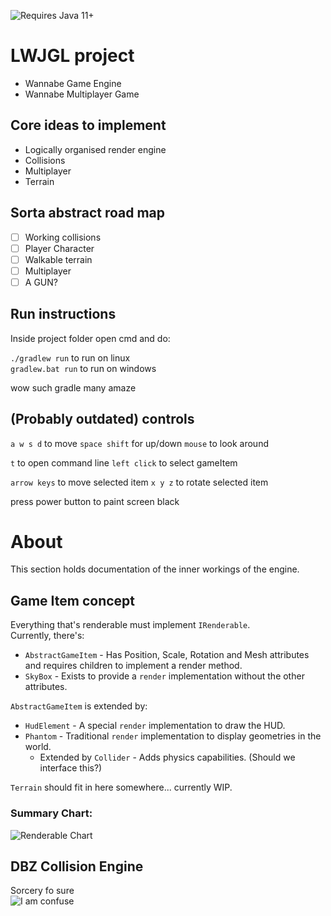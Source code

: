 ![Requires Java 11+](https://img.shields.io/badge/Java-11%2B-blue)
# LWJGL project
- Wannabe Game Engine
- Wannabe Multiplayer Game

## Core ideas to implement
- Logically organised render engine
- Collisions
- Multiplayer
- Terrain

## Sorta abstract road map

- [ ] Working collisions
- [ ] Player Character
- [ ] Walkable terrain
- [ ] Multiplayer
- [ ] A GUN?

## Run instructions

Inside project folder open cmd and do:

`./gradlew run` to run on linux  
`gradlew.bat run` to run on windows

wow such gradle many amaze

## (Probably outdated) controls
`a w s d` to move
`space shift` for up/down
`mouse` to look around

`t` to open command line
`left click` to select gameItem

`arrow keys` to move selected item
`x y z` to rotate selected item

press power button to paint screen black

# About
This section holds documentation of the inner workings of the engine.

## Game Item concept
Everything that's renderable must implement `IRenderable`.  
Currently, there's:
- `AbstractGameItem` - Has Position, Scale, Rotation and Mesh attributes and requires children to implement a render method.
- `SkyBox` - Exists to provide a `render` implementation without the other attributes.

`AbstractGameItem` is extended by:
- `HudElement` - A special `render` implementation to draw the HUD.
- `Phantom` - Traditional `render` implementation to display geometries in the world.
   - Extended by `Collider` - Adds physics capabilities. (Should we interface this?)
    
`Terrain` should fit in here somewhere... currently WIP.

### Summary Chart:  
![Renderable Chart](https://i.imgur.com/DyHGZi6.png)

## DBZ Collision Engine
Sorcery fo sure  
![I am confuse](https://i.imgur.com/55r5cV1.png)